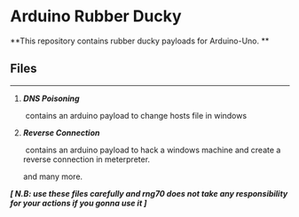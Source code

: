 # Arduino Rubber Ducky

**This repository contains rubber ducky payloads for Arduino-Uno. **

## Files

---

1.  ***DNS Poisoning***

    ​	contains an arduino payload to change hosts file in windows

2.  ***Reverse Connection***

    ​    contains an arduino payload to hack a windows machine and create a reverse connection in meterpreter.

    and many more.

***[ N.B: use these files carefully and rng70 does not take any responsibility for your actions if you gonna use it ]***